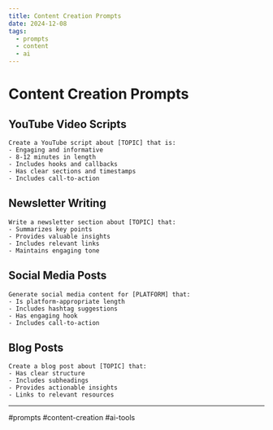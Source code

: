 ```yaml
---
title: Content Creation Prompts
date: 2024-12-08
tags:
  - prompts
  - content
  - ai
---
```


# Content Creation Prompts

## YouTube Video Scripts

```prompt
Create a YouTube script about [TOPIC] that is:
- Engaging and informative
- 8-12 minutes in length
- Includes hooks and callbacks
- Has clear sections and timestamps
- Includes call-to-action
```

## Newsletter Writing

```prompt
Write a newsletter section about [TOPIC] that:
- Summarizes key points
- Provides valuable insights
- Includes relevant links
- Maintains engaging tone
```

## Social Media Posts

```prompt
Generate social media content for [PLATFORM] that:
- Is platform-appropriate length
- Includes hashtag suggestions
- Has engaging hook
- Includes call-to-action
```

## Blog Posts

```prompt
Create a blog post about [TOPIC] that:
- Has clear structure
- Includes subheadings
- Provides actionable insights
- Links to relevant resources
```

---

#prompts #content-creation #ai-tools